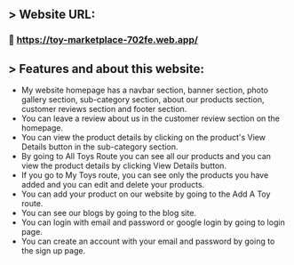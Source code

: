 ## > Website URL:
### 🔗 https://toy-marketplace-702fe.web.app/


## > Features and about this website:
* My website homepage has a navbar section, banner section, photo gallery section, sub-category section, about our products section, customer reviews section and footer section.
* You can leave a review about us in the customer review section on the homepage.
* You can view the product details by clicking on the product's View Details button in the sub-category section.
* By going to All Toys Route you can see all our products and you can view the product details by clicking View Details button.
* If you go to My Toys route, you can see only the products you have added and you can edit and delete your products.
* You can add your product on our website by going to the Add A Toy route.
* You can see our blogs by going to the blog site.
* You can login with email and password or google login by going to login page.
* You can create an account with your email and password by going to the sign up page.